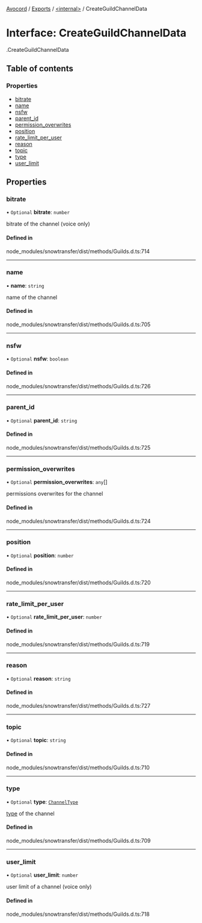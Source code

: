[Avocord](../README.md) / [Exports](../modules.md) / [<internal\>](../modules/internal_.md) / CreateGuildChannelData

# Interface: CreateGuildChannelData

[<internal>](../modules/internal_.md).CreateGuildChannelData

## Table of contents

### Properties

- [bitrate](internal_.CreateGuildChannelData.md#bitrate)
- [name](internal_.CreateGuildChannelData.md#name)
- [nsfw](internal_.CreateGuildChannelData.md#nsfw)
- [parent\_id](internal_.CreateGuildChannelData.md#parent_id)
- [permission\_overwrites](internal_.CreateGuildChannelData.md#permission_overwrites)
- [position](internal_.CreateGuildChannelData.md#position)
- [rate\_limit\_per\_user](internal_.CreateGuildChannelData.md#rate_limit_per_user)
- [reason](internal_.CreateGuildChannelData.md#reason)
- [topic](internal_.CreateGuildChannelData.md#topic)
- [type](internal_.CreateGuildChannelData.md#type)
- [user\_limit](internal_.CreateGuildChannelData.md#user_limit)

## Properties

### bitrate

• `Optional` **bitrate**: `number`

bitrate of the channel (voice only)

#### Defined in

node_modules/snowtransfer/dist/methods/Guilds.d.ts:714

___

### name

• **name**: `string`

name of the channel

#### Defined in

node_modules/snowtransfer/dist/methods/Guilds.d.ts:705

___

### nsfw

• `Optional` **nsfw**: `boolean`

#### Defined in

node_modules/snowtransfer/dist/methods/Guilds.d.ts:726

___

### parent\_id

• `Optional` **parent\_id**: `string`

#### Defined in

node_modules/snowtransfer/dist/methods/Guilds.d.ts:725

___

### permission\_overwrites

• `Optional` **permission\_overwrites**: `any`[]

permissions overwrites for the channel

#### Defined in

node_modules/snowtransfer/dist/methods/Guilds.d.ts:724

___

### position

• `Optional` **position**: `number`

#### Defined in

node_modules/snowtransfer/dist/methods/Guilds.d.ts:720

___

### rate\_limit\_per\_user

• `Optional` **rate\_limit\_per\_user**: `number`

#### Defined in

node_modules/snowtransfer/dist/methods/Guilds.d.ts:719

___

### reason

• `Optional` **reason**: `string`

#### Defined in

node_modules/snowtransfer/dist/methods/Guilds.d.ts:727

___

### topic

• `Optional` **topic**: `string`

#### Defined in

node_modules/snowtransfer/dist/methods/Guilds.d.ts:710

___

### type

• `Optional` **type**: [`ChannelType`](../modules/internal_.__home_runner_work_disonejs_disonejs_node_modules_discord_typings_Resources_Channel_.md#channeltype)

[type](https://discord.com/developers/docs/resources/channel#channel-object-channel-types) of the channel

#### Defined in

node_modules/snowtransfer/dist/methods/Guilds.d.ts:709

___

### user\_limit

• `Optional` **user\_limit**: `number`

user limit of a channel (voice only)

#### Defined in

node_modules/snowtransfer/dist/methods/Guilds.d.ts:718
